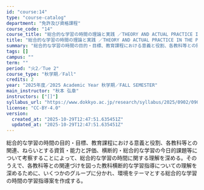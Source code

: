 ```yaml
---
id: "course:14"
type: "course-catalog"
department: "免許及び資格課程"
course_code: "14"
course_title: "総合的な学習の時間の理論と実践 ／THEORY AND ACTUAL PRACTICE IN THE PERIOD FOR INTEGRATED STUDIES"
title: "総合的な学習の時間の理論と実践 ／THEORY AND ACTUAL PRACTICE IN THE PERIOD FOR INTEGRATED STUDIES"
summary: "総合的な学習の時間の目的・目標、教育課程における意義と役割、各教科等との関連、ねらいとする資質・能力と評価、横断的・総合的な学習の今日的課題等について考察することによって、総合的な学習の時間に関する理解を深める。そのうえで、各教科等との関連…"
tags: []
campus: ""
term: ""
period: "火2／Tue 2"
course_type: "秋学期／Fall"
credits: 2
year: "2025年度／2025 Academic Year 秋学期／FALL SEMESTER"
main_instructor: "秋本 弘章"
instructors: ["[]"]
syllabus_url: "https://www.dokkyo.ac.jp/research/syllabus/2025/0902/0902_00014_ja_JP.html"
license: "CC-BY-4.0"
version:
  created_at: "2025-10-29T12:47:51.635451Z"
  updated_at: "2025-10-29T12:47:51.635451Z"
---
```

総合的な学習の時間の目的・目標、教育課程における意義と役割、各教科等との関連、ねらいとする資質・能力と評価、横断的・総合的な学習の今日的課題等について考察することによって、総合的な学習の時間に関する理解を深める。そのうえで、各教科等との関連づけを図った教科横断的な学習指導についての理解を深めるために、いくつかのグループに分かれ、環境をテーマとする総合的な学習の時間の学習指導案を作成する。
